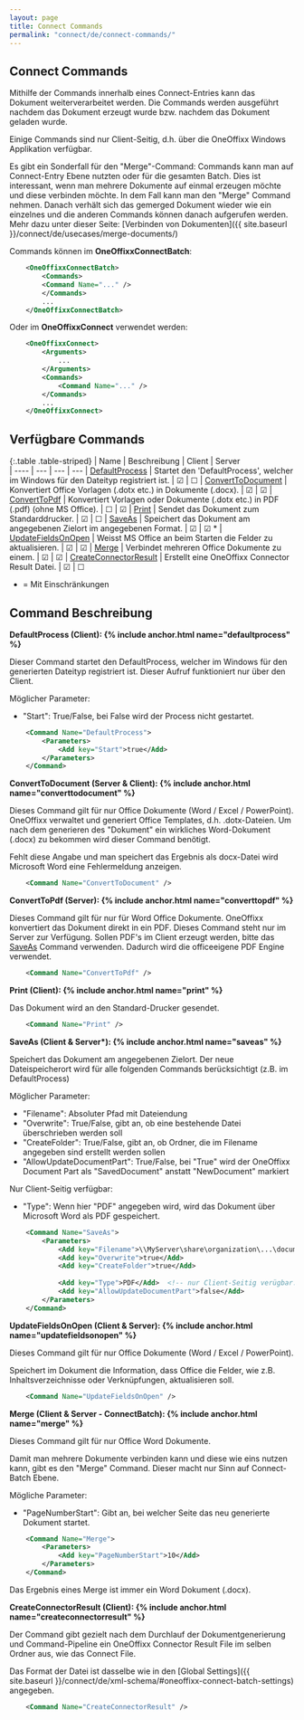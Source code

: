 ```yaml
---
layout: page
title: Connect Commands
permalink: "connect/de/connect-commands/"
---
```


## Connect Commands 

Mithilfe der Commands innerhalb eines Connect-Entries kann das Dokument weiterverarbeitet werden. Die Commands werden ausgeführt nachdem das Dokument erzeugt wurde bzw. nachdem das Dokument geladen wurde.

Einige Commands sind nur Client-Seitig, d.h. über die OneOffixx Windows Applikation verfügbar.

Es gibt ein Sonderfall für den "Merge"-Command:
Commands kann man auf Connect-Entry Ebene nutzten oder für die gesamten Batch. Dies ist interessant, wenn man mehrere Dokumente auf einmal erzeugen möchte und diese verbinden möchte. In dem Fall kann man den "Merge" Command nehmen. Danach verhält sich das gemerged Dokument wieder wie ein einzelnes und die anderen Commands können danach aufgerufen werden. Mehr dazu unter dieser Seite: [Verbinden von Dokumenten]({{ site.baseurl }}/connect/de/usecases/merge-documents/)

Commands können im __OneOffixxConnectBatch__:

```xml
    <OneOffixxConnectBatch>
    	<Commands>
   		<Command Name="..." />
    	</Commands>
		...
    </OneOffixxConnectBatch>
```

Oder im __OneOffixxConnect__ verwendet werden:

```xml
    <OneOffixxConnect>
		<Arguments>
			...
		</Arguments>
		<Commands>
			<Command Name="..." />
		</Commands>
		...
    </OneOffixxConnect>
```

## Verfügbare Commands

{:.table .table-striped}
| Name | Beschreibung | Client | Server                      
| ---- | --- | --- | ---
| [DefaultProcess](#defaultprocess) | Startet den 'DefaultProcess', welcher im Windows für den Dateityp registriert ist. | ☑ | ☐
| [ConvertToDocument](#converttodocument) | Konvertiert Office Vorlagen (.dotx etc.) in Dokumente (.docx). |  ☑ | ☑ 
| [ConvertToPdf](#converttopdf) | Konvertiert Vorlagen oder Dokumente (.dotx etc.) in PDF (.pdf) (ohne MS Office). |  ☐ | ☑ 
| [Print](#print) | Sendet das Dokument zum Standarddrucker. | ☑ | ☐
| [SaveAs](#saveas) | Speichert das Dokument am angegebenen Zielort im angegebenen Format.  | ☑ | ☑ *
| [UpdateFieldsOnOpen](#updatefieldsonopen) | Weisst MS Office an beim Starten die Felder zu aktualisieren. |  ☑ | ☑ 
| [Merge](#merge) | Verbindet mehreren Office Dokumente zu einem. |  ☑ | ☑ 
| [CreateConnectorResult](#createconnectorresult) | Erstellt eine OneOffixx Connector Result Datei. | ☑ | ☐

* = Mit Einschränkungen

## Command Beschreibung

__DefaultProcess (Client): {% include anchor.html name="defaultprocess" %}__

Dieser Command startet den DefaultProcess, welcher im Windows für den generierten Dateityp registriert ist. Dieser Aufruf funktioniert nur über den Client.

Möglicher Parameter:

* "Start": True/False, bei False wird der Process nicht gestartet.

```xml
    <Command Name="DefaultProcess">
    	<Parameters>
    		<Add key="Start">true</Add>
    	</Parameters>
    </Command>
```

__ConvertToDocument (Server & Client): {% include anchor.html name="converttodocument" %}__

Dieses Command gilt für nur Office Dokumente (Word / Excel / PowerPoint). OneOffixx verwaltet und generiert Office Templates, d.h. .dotx-Dateien.
Um nach dem generieren des "Dokument" ein wirkliches Word-Dokument (.docx) zu bekommen wird dieser Command benötigt.

Fehlt diese Angabe und man speichert das Ergebnis als docx-Datei wird Microsoft Word eine Fehlermeldung anzeigen.


```xml
	<Command Name="ConvertToDocument" />
```

__ConvertToPdf (Server): {% include anchor.html name="converttopdf" %}__

Dieses Command gilt für nur für Word Office Dokumente. OneOffixx konvertiert das Dokument direkt in ein PDF. Dieses Command steht nur im Server zur Verfügung. Sollen PDF's im Client erzeugt werden, bitte das [SaveAs](#saveas) Command verwenden. Dadurch wird die officeeigene PDF Engine verwendet.

```xml
	<Command Name="ConvertToPdf" />
```

__Print (Client):  {% include anchor.html name="print" %}__

Das Dokument wird an den Standard-Drucker gesendet.

```xml
	<Command Name="Print" />
```

__SaveAs (Client & Server*):  {% include anchor.html name="saveas" %}__

Speichert das Dokument am angegebenen Zielort. Der neue Dateispeicherort wird für alle folgenden Commands berücksichtigt (z.B. im DefaultProcess)

Möglicher Parameter:

* "Filename": Absoluter Pfad mit Dateiendung
* "Overwrite": True/False, gibt an, ob eine bestehende Datei überschrieben werden soll
* "CreateFolder": True/False, gibt an, ob Ordner, die im Filename angegeben sind erstellt werden sollen
* "AllowUpdateDocumentPart": True/False, bei "True" wird der OneOffixx Document Part als "SavedDocument" anstatt "NewDocument" markiert

Nur Client-Seitig verfügbar:

* "Type": Wenn hier "PDF" angegeben wird, wird das Dokument über Microsoft Word als PDF gespeichert.

```xml
	<Command Name="SaveAs">
		<Parameters>
			<Add key="Filename">\\MyServer\share\organization\...\documentxyz.dotx</Add>
			<Add key="Overwrite">true</Add>
			<Add key="CreateFolder">true</Add>
			
			<Add key="Type">PDF</Add>  <!-- nur Client-Seitig verügbar. -->
			<Add key="AllowUpdateDocumentPart">false</Add>
		</Parameters>
	</Command>
```
__UpdateFieldsOnOpen (Client & Server): {% include anchor.html name="updatefieldsonopen" %}__

Dieses Command gilt für nur Office Dokumente (Word / Excel / PowerPoint). 

Speichert im Dokument die Information, dass Office die Felder, wie z.B. Inhaltsverzeichnisse oder Verknüpfungen, aktualisieren soll.

```xml
	<Command Name="UpdateFieldsOnOpen" />
```

__Merge (Client & Server - ConnectBatch): {% include anchor.html name="merge" %}__

Dieses Command gilt für nur Office Word Dokumente.

Damit man mehrere Dokumente verbinden kann und diese wie eins nutzen kann, gibt es den "Merge" Command. Dieser macht nur Sinn auf Connect-Batch Ebene.

Mögliche Parameter:

* "PageNumberStart": Gibt an, bei welcher Seite das neu generierte Dokument startet.

```xml
	<Command Name="Merge">
		<Parameters>
			<Add key="PageNumberStart">10</Add>
		</Parameters>
	</Command>
```

Das Ergebnis eines Merge ist immer ein Word Dokument (.docx).

__CreateConnectorResult (Client): {% include anchor.html name="createconnectorresult" %}__

Der Command gibt gezielt nach dem Durchlauf der Dokumentgenerierung und Command-Pipeline ein OneOffixx Connector Result File im selben Ordner aus, wie das Connect File.

Das Format der Datei ist dasselbe wie in den [Global Settings]({{ site.baseurl }}/connect/de/xml-schema/#oneoffixx-connect-batch-settings) angegeben. 

```xml
	<Command Name="CreateConnectorResult" />
```
